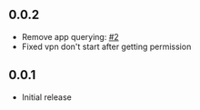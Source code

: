 ## 0.0.2

- Remove app querying:
  [#2](https://github.com/iamalper/flutter_blackhole_vpn/issues/2)
- Fixed vpn don't start after getting permission

## 0.0.1

- Initial release
